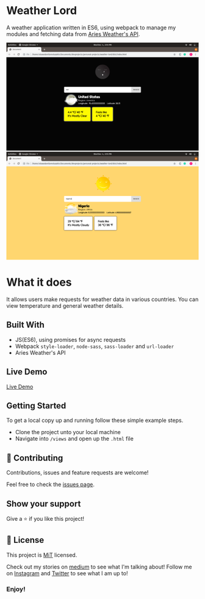 # Weather Lord
A weather application written in ES6, using webpack to manage my modules and fetching data from [Aries Weather's API](https://www.aerisweather.com).

![screenshot](./src/images/1.png)
![screenshot](./src/images/2.png)

# What it does
It allows users make requests for weather data in various countries. You can view temperature and general weather details.

## Built With

- JS(ES6), using promises for async requests
- Webpack `style-loader`, `node-sass`, `sass-loader` and `url-loader`
- Aries Weather's API

## Live Demo

[Live Demo](https://rawcdn.githack.com/Oluwadamilareolusakin/weather-lord/2f59652472dbd387bc29a39063ba1000eb4c6358/dist/index.html)

## Getting Started

To get a local copy up and running follow these simple example steps.
- Clone the project unto your local machine
- Navigate into `/views` and open up the `.html` file

## 🤝 Contributing

Contributions, issues and feature requests are welcome!

Feel free to check the [issues page](https://github.com/Oluwadamilareolusakin/javascript-to-do-list/issues).

## Show your support

Give a ⭐️ if you like this project!

## 📝 License

This project is [MiT](lic.url) licensed.


Check out my stories on [medium](https://medium.com/@oluwadamilareo_) to see what I'm talking about!
Follow me on [Instagram](https://instagram.com/oluwadamilare_olusakin) and [Twitter](https://twitter.com/oluwadamilareo_) to see what I am up to!
### Enjoy!
